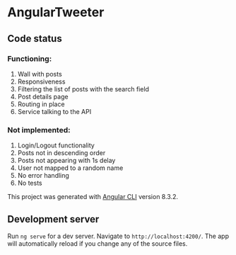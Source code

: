 # AngularTweeter

## Code status

### Functioning:

1. Wall with posts
2. Responsiveness
3. Filtering the list of posts with the search field
4. Post details page
5. Routing in place
6. Service talking to the API

### Not implemented:

1. Login/Logout functionality
2. Posts not in descending order
3. Posts not appearing with 1s delay
4. User not mapped to a random name
5. No error handling
6. No tests

This project was generated with [Angular CLI](https://github.com/angular/angular-cli) version 8.3.2.

## Development server

Run `ng serve` for a dev server. Navigate to `http://localhost:4200/`. The app will automatically reload if you change any of the source files.
